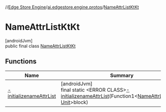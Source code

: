 //[Edge Store Engine](../../../index.md)/[ai.edgestore.engine.protos](../index.md)/[NameAttrListKtKt](index.md)

# NameAttrListKtKt

[androidJvm]\
public final class [NameAttrListKtKt](index.md)

## Functions

| Name | Summary |
|---|---|
| [-initializenameAttrList](-initializename-attr-list.md) | [androidJvm]<br>final static &lt;ERROR CLASS&gt;[-initializenameAttrList](-initializename-attr-list.md)(Function1&lt;[NameAttrListKt.Dsl](../-name-attr-list-kt/-dsl/index.md), [Unit](https://kotlinlang.org/api/latest/jvm/stdlib/kotlin/-unit/index.html)&gt;block) |
